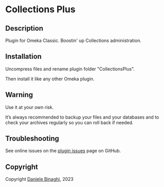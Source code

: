 # Collections Plus

## Description

Plugin for Omeka Classic. Boostin' up Collections administration.

## Installation
Uncompress files and rename plugin folder "CollectionsPlus".

Then install it like any other Omeka plugin.

## Warning
Use it at your own risk.

It’s always recommended to backup your files and your databases and to check your archives regularly so you can roll back if needed.

## Troubleshooting
See online issues on the <a href="https://github.com/DBinaghi/plugin-CollectionsPlus/issues" target="_blank">plugin issues</a> page on GitHub.


## Copyright
Copyright [Daniele Binaghi](https://github.com/DBinaghi), 2023
